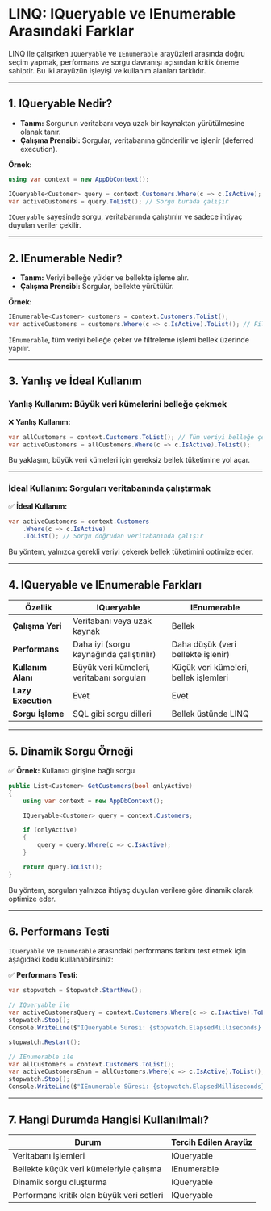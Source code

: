 # LINQ: IQueryable ve IEnumerable Arasındaki Farklar

LINQ ile çalışırken `IQueryable` ve `IEnumerable` arayüzleri arasında doğru seçim yapmak, performans ve sorgu davranışı açısından kritik öneme sahiptir. Bu iki arayüzün işleyişi ve kullanım alanları farklıdır.

---

## 1. IQueryable Nedir?

- **Tanım:** Sorgunun veritabanı veya uzak bir kaynaktan yürütülmesine olanak tanır.
- **Çalışma Prensibi:** Sorgular, veritabanına gönderilir ve işlenir (deferred execution).

**Örnek:**

```csharp
using var context = new AppDbContext();

IQueryable<Customer> query = context.Customers.Where(c => c.IsActive);
var activeCustomers = query.ToList(); // Sorgu burada çalışır
```

`IQueryable` sayesinde sorgu, veritabanında çalıştırılır ve sadece ihtiyaç duyulan veriler çekilir.

---

## 2. IEnumerable Nedir?

- **Tanım:** Veriyi belleğe yükler ve bellekte işleme alır.
- **Çalışma Prensibi:** Sorgular, bellekte yürütülür.

**Örnek:**

```csharp
IEnumerable<Customer> customers = context.Customers.ToList();
var activeCustomers = customers.Where(c => c.IsActive).ToList(); // Filtreleme bellekte yapılır
```

`IEnumerable`, tüm veriyi belleğe çeker ve filtreleme işlemi bellek üzerinde yapılır.

---

## 3. Yanlış ve İdeal Kullanım

### **Yanlış Kullanım:** Büyük veri kümelerini belleğe çekmek

❌ **Yanlış Kullanım:**

```csharp
var allCustomers = context.Customers.ToList(); // Tüm veriyi belleğe çeker
var activeCustomers = allCustomers.Where(c => c.IsActive).ToList();
```

Bu yaklaşım, büyük veri kümeleri için gereksiz bellek tüketimine yol açar.

---

### **İdeal Kullanım:** Sorguları veritabanında çalıştırmak

✅ **İdeal Kullanım:**

```csharp
var activeCustomers = context.Customers
    .Where(c => c.IsActive)
    .ToList(); // Sorgu doğrudan veritabanında çalışır
```

Bu yöntem, yalnızca gerekli veriyi çekerek bellek tüketimini optimize eder.

---

## 4. IQueryable ve IEnumerable Farkları

| Özellik                     | IQueryable                               | IEnumerable                             |
|-----------------------------|------------------------------------------|-----------------------------------------|
| **Çalışma Yeri**             | Veritabanı veya uzak kaynak              | Bellek                                  |
| **Performans**               | Daha iyi (sorgu kaynağında çalıştırılır) | Daha düşük (veri bellekte işlenir)      |
| **Kullanım Alanı**           | Büyük veri kümeleri, veritabanı sorguları | Küçük veri kümeleri, bellek işlemleri   |
| **Lazy Execution**           | Evet                                    | Evet                                    |
| **Sorgu İşleme**             | SQL gibi sorgu dilleri                  | Bellek üstünde LINQ                     |

---

## 5. Dinamik Sorgu Örneği

✅ **Örnek:** Kullanıcı girişine bağlı sorgu

```csharp
public List<Customer> GetCustomers(bool onlyActive)
{
    using var context = new AppDbContext();

    IQueryable<Customer> query = context.Customers;

    if (onlyActive)
    {
        query = query.Where(c => c.IsActive);
    }

    return query.ToList();
}
```

Bu yöntem, sorguları yalnızca ihtiyaç duyulan verilere göre dinamik olarak optimize eder.

---

## 6. Performans Testi

`IQueryable` ve `IEnumerable` arasındaki performans farkını test etmek için aşağıdaki kodu kullanabilirsiniz:

✅ **Performans Testi:**

```csharp
var stopwatch = Stopwatch.StartNew();

// IQueryable ile
var activeCustomersQuery = context.Customers.Where(c => c.IsActive).ToList();
stopwatch.Stop();
Console.WriteLine($"IQueryable Süresi: {stopwatch.ElapsedMilliseconds} ms");

stopwatch.Restart();

// IEnumerable ile
var allCustomers = context.Customers.ToList();
var activeCustomersEnum = allCustomers.Where(c => c.IsActive).ToList();
stopwatch.Stop();
Console.WriteLine($"IEnumerable Süresi: {stopwatch.ElapsedMilliseconds} ms");
```

---

## 7. Hangi Durumda Hangisi Kullanılmalı?

| **Durum**                                | **Tercih Edilen Arayüz** |
|------------------------------------------|--------------------------|
| Veritabanı işlemleri                     | IQueryable               |
| Bellekte küçük veri kümeleriyle çalışma  | IEnumerable              |
| Dinamik sorgu oluşturma                  | IQueryable               |
| Performans kritik olan büyük veri setleri | IQueryable               |